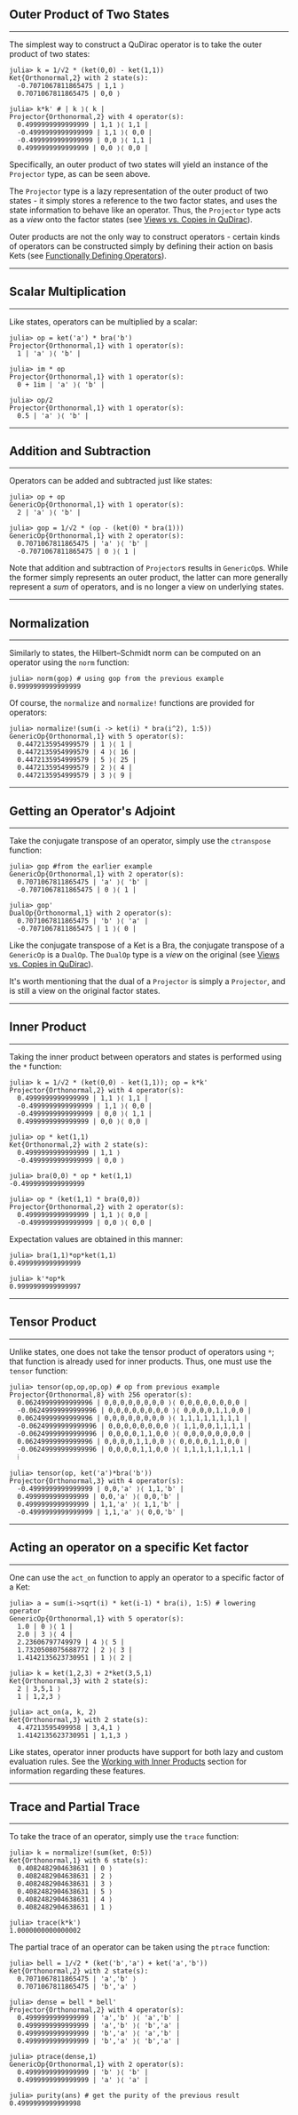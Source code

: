 ## Outer Product of Two States
---

The simplest way to construct a QuDirac operator is to take the outer product of two states:

```
julia> k = 1/√2 * (ket(0,0) - ket(1,1))
Ket{Orthonormal,2} with 2 state(s):
  -0.7071067811865475 | 1,1 ⟩
  0.7071067811865475 | 0,0 ⟩

julia> k*k' # | k ⟩⟨ k |
Projector{Orthonormal,2} with 4 operator(s):
  0.4999999999999999 | 1,1 ⟩⟨ 1,1 |
  -0.4999999999999999 | 1,1 ⟩⟨ 0,0 |
  -0.4999999999999999 | 0,0 ⟩⟨ 1,1 |
  0.4999999999999999 | 0,0 ⟩⟨ 0,0 |
```

Specifically, an outer product of two states will yield an instance of the `Projector` type, as can be seen above. 

The `Projector` type is a lazy representation of the outer product of two states - it simply stores a reference to 
the two factor states, and uses the state information to behave like an operator. Thus, the `Projector` type acts as 
a *view* onto the factor states (see [Views vs. Copies in QuDirac](view_copy.md)). 

Outer products are not the only way to construct operators - certain kinds of operators can be constructed simply by 
defining their action on basis Kets (see [Functionally Defining Operators](func_op_def.md)).

---
## Scalar Multiplication
---

Like states, operators can be multiplied by a scalar: 

```
julia> op = ket('a') * bra('b')
Projector{Orthonormal,1} with 1 operator(s):
  1 | 'a' ⟩⟨ 'b' |

julia> im * op
Projector{Orthonormal,1} with 1 operator(s):
  0 + 1im | 'a' ⟩⟨ 'b' |

julia> op/2
Projector{Orthonormal,1} with 1 operator(s):
  0.5 | 'a' ⟩⟨ 'b' |
```
---
## Addition and Subtraction
---

Operators can be added and subtracted just like states:

```
julia> op + op
GenericOp{Orthonormal,1} with 1 operator(s):
  2 | 'a' ⟩⟨ 'b' |

julia> gop = 1/√2 * (op - (ket(0) * bra(1)))
GenericOp{Orthonormal,1} with 2 operator(s):
  0.7071067811865475 | 'a' ⟩⟨ 'b' |
  -0.7071067811865475 | 0 ⟩⟨ 1 |
```

Note that addition and subtraction of `Projector`s results in `GenericOp`s. While the former
simply represents an outer product, the latter can more generally represent a *sum* of operators, 
and is no longer a view on underlying states.

---
## Normalization
---

Similarly to states, the Hilbert–Schmidt norm can be computed on an operator using the `norm` function:

```
julia> norm(gop) # using gop from the previous example
0.9999999999999999
```

Of course, the `normalize` and `normalize!` functions are provided for operators:

```
julia> normalize!(sum(i -> ket(i) * bra(i^2), 1:5))
GenericOp{Orthonormal,1} with 5 operator(s):
  0.4472135954999579 | 1 ⟩⟨ 1 |
  0.4472135954999579 | 4 ⟩⟨ 16 |
  0.4472135954999579 | 5 ⟩⟨ 25 |
  0.4472135954999579 | 2 ⟩⟨ 4 |
  0.4472135954999579 | 3 ⟩⟨ 9 |
```

---
## Getting an Operator's Adjoint
---

Take the conjugate transpose of an operator, simply use the `ctranspose` function:

```
julia> gop #from the earlier example
GenericOp{Orthonormal,1} with 2 operator(s):
  0.7071067811865475 | 'a' ⟩⟨ 'b' |
  -0.7071067811865475 | 0 ⟩⟨ 1 |

julia> gop'
DualOp{Orthonormal,1} with 2 operator(s):
  0.7071067811865475 | 'b' ⟩⟨ 'a' |
  -0.7071067811865475 | 1 ⟩⟨ 0 |
```

Like the conjugate transpose of a Ket is a Bra, the conjugate transpose of a `GenericOp` is a `DualOp`.
The `DualOp` type is a *view* on the original (see [Views vs. Copies in QuDirac](view_copy.md)). 

It's worth mentioning that the dual of a `Projector` is simply a `Projector`, and is still a view on 
the original factor states.

---
## Inner Product
---

Taking the inner product between operators and states is 
performed using the `*` function:

```
julia> k = 1/√2 * (ket(0,0) - ket(1,1)); op = k*k'
Projector{Orthonormal,2} with 4 operator(s):
  0.4999999999999999 | 1,1 ⟩⟨ 1,1 |
  -0.4999999999999999 | 1,1 ⟩⟨ 0,0 |
  -0.4999999999999999 | 0,0 ⟩⟨ 1,1 |
  0.4999999999999999 | 0,0 ⟩⟨ 0,0 |

julia> op * ket(1,1)
Ket{Orthonormal,2} with 2 state(s):
  0.4999999999999999 | 1,1 ⟩
  -0.4999999999999999 | 0,0 ⟩

julia> bra(0,0) * op * ket(1,1)
-0.4999999999999999

julia> op * (ket(1,1) * bra(0,0))
Projector{Orthonormal,2} with 2 operator(s):
  0.4999999999999999 | 1,1 ⟩⟨ 0,0 |
  -0.4999999999999999 | 0,0 ⟩⟨ 0,0 |
```

Expectation values are obtained in this manner:

```
julia> bra(1,1)*op*ket(1,1)
0.4999999999999999

julia> k'*op*k
0.9999999999999997
```

---
## Tensor Product
---

Unlike states, one does not take the tensor product of operators using `*`; that function is
already used for inner products. Thus, one must use the `tensor` function:

```
julia> tensor(op,op,op,op) # op from previous example
Projector{Orthonormal,8} with 256 operator(s):
  0.06249999999999996 | 0,0,0,0,0,0,0,0 ⟩⟨ 0,0,0,0,0,0,0,0 |
  -0.06249999999999996 | 0,0,0,0,0,0,0,0 ⟩⟨ 0,0,0,0,1,1,0,0 |
  0.06249999999999996 | 0,0,0,0,0,0,0,0 ⟩⟨ 1,1,1,1,1,1,1,1 |
  -0.06249999999999996 | 0,0,0,0,0,0,0,0 ⟩⟨ 1,1,0,0,1,1,1,1 |
  -0.06249999999999996 | 0,0,0,0,1,1,0,0 ⟩⟨ 0,0,0,0,0,0,0,0 |
  0.06249999999999996 | 0,0,0,0,1,1,0,0 ⟩⟨ 0,0,0,0,1,1,0,0 |
  -0.06249999999999996 | 0,0,0,0,1,1,0,0 ⟩⟨ 1,1,1,1,1,1,1,1 |
  ⁞

julia> tensor(op, ket('a')*bra('b'))
Projector{Orthonormal,3} with 4 operator(s):
  -0.4999999999999999 | 0,0,'a' ⟩⟨ 1,1,'b' |
  0.4999999999999999 | 0,0,'a' ⟩⟨ 0,0,'b' |
  0.4999999999999999 | 1,1,'a' ⟩⟨ 1,1,'b' |
  -0.4999999999999999 | 1,1,'a' ⟩⟨ 0,0,'b' |
```

---
## Acting an operator on a specific Ket factor
---

One can use the `act_on` function to apply an operator to a specific factor of a Ket:

```
julia> a = sum(i->sqrt(i) * ket(i-1) * bra(i), 1:5) # lowering operator
GenericOp{Orthonormal,1} with 5 operator(s):
  1.0 | 0 ⟩⟨ 1 |
  2.0 | 3 ⟩⟨ 4 |
  2.23606797749979 | 4 ⟩⟨ 5 |
  1.7320508075688772 | 2 ⟩⟨ 3 |
  1.4142135623730951 | 1 ⟩⟨ 2 |

julia> k = ket(1,2,3) + 2*ket(3,5,1)
Ket{Orthonormal,3} with 2 state(s):
  2 | 3,5,1 ⟩
  1 | 1,2,3 ⟩

julia> act_on(a, k, 2)
Ket{Orthonormal,3} with 2 state(s):
  4.47213595499958 | 3,4,1 ⟩
  1.4142135623730951 | 1,1,3 ⟩
```

Like states, operator inner products have support for both lazy and custom evaluation rules.
See the [Working with Inner Products](inner_products.md) section for information
regarding these features.

---
## Trace and Partial Trace
---

To take the trace of an operator, simply use the `trace` function:

```
julia> k = normalize!(sum(ket, 0:5))
Ket{Orthonormal,1} with 6 state(s):
  0.4082482904638631 | 0 ⟩
  0.4082482904638631 | 2 ⟩
  0.4082482904638631 | 3 ⟩
  0.4082482904638631 | 5 ⟩
  0.4082482904638631 | 4 ⟩
  0.4082482904638631 | 1 ⟩

julia> trace(k*k')
1.0000000000000002
```

The partial trace of an operator can be taken using the `ptrace` function:

```
julia> bell = 1/√2 * (ket('b','a') + ket('a','b'))
Ket{Orthonormal,2} with 2 state(s):
  0.7071067811865475 | 'a','b' ⟩
  0.7071067811865475 | 'b','a' ⟩

julia> dense = bell * bell'
Projector{Orthonormal,2} with 4 operator(s):
  0.4999999999999999 | 'a','b' ⟩⟨ 'a','b' |
  0.4999999999999999 | 'a','b' ⟩⟨ 'b','a' |
  0.4999999999999999 | 'b','a' ⟩⟨ 'a','b' |
  0.4999999999999999 | 'b','a' ⟩⟨ 'b','a' |

julia> ptrace(dense,1)
GenericOp{Orthonormal,1} with 2 operator(s):
  0.4999999999999999 | 'b' ⟩⟨ 'b' |
  0.4999999999999999 | 'a' ⟩⟨ 'a' |

julia> purity(ans) # get the purity of the previous result
0.4999999999999998
```
